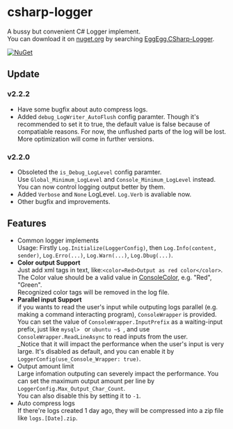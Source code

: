 # csharp-logger
A bussy but convenient C# Logger implement.    
You can download it on [nuget.org](https://www.nuget.org) by searching [EggEgg.CSharp-Logger](https://www.nuget.org/packages/EggEgg.CSharp-Logger).

[![NuGet](https://img.shields.io/nuget/v/EggEgg.CSharp-Logger.svg)](https://www.nuget.org/packages/EggEgg.CSharp-Logger)

## Update
### v2.2.2
- Have some bugfix about auto compress logs. 
- Added `debug_LogWriter_AutoFlush` config paramter.
  Though it's recommended to set it to true, the default value is false because of compatiable reasons.
  For now, the unflushed parts of the log will be lost. More optimization will come in further versions. 

### v2.2.0
- Obsoleted the `is_Debug_LogLevel` config paramter.  
  Use `Global_Minimum_LogLevel` and `Console_Minimum_LogLevel` instead. You can now control logging output better by them.  
- Added `Verbose` and `None` LogLevel. `Log.Verb` is avaliable now.
- Other bugfix and improvements.

## Features
- Common logger implements        
  Usage: Firstly `Log.Initialize(LoggerConfig)`, then `Log.Info(content, sender)`, `Log.Erro(...)`, `Log.Warn(...)`, `Log.Dbug(...)`.   
- **Color output Support**   
  Just add xml tags in text, like:`<color=Red>Output as red color</color>`.    
  The Color value should be a valid value in [ConsoleColor](https://learn.microsoft.com/en-us/dotnet/api/system.consolecolor), e.g. "Red", "Green".   
  Recognized color tags will be removed in the log file.  
- **Parallel input Support**         
  if you wants to read the user's input while outputing logs parallel (e.g. making a command interacting program), `ConsoleWrapper` is provided.    
  You can set the value of `ConsoleWrapper.InputPrefix` as a waiting-input prefix, just like `mysql> ` or `ubuntu ~$ `, and use `ConsoleWrapper.ReadLineAsync` to read inputs from the user.    
  _Notice that it will impact the performance when the user's input is very large. It's disabled as default, and you can enable it by `LoggerConfig(use_Console_Wrapper: true)`.
- Output amount limit       
  Large infomation outputing can severely impact the performance. You can set the maximum output amount per line by `LoggerConfig.Max_Output_Char_Count`.      
  You can also disable this by setting it to `-1`.
- Auto compress logs         
  If there're logs created 1 day ago, they will be compressed into a zip file like `logs.[Date].zip`.
